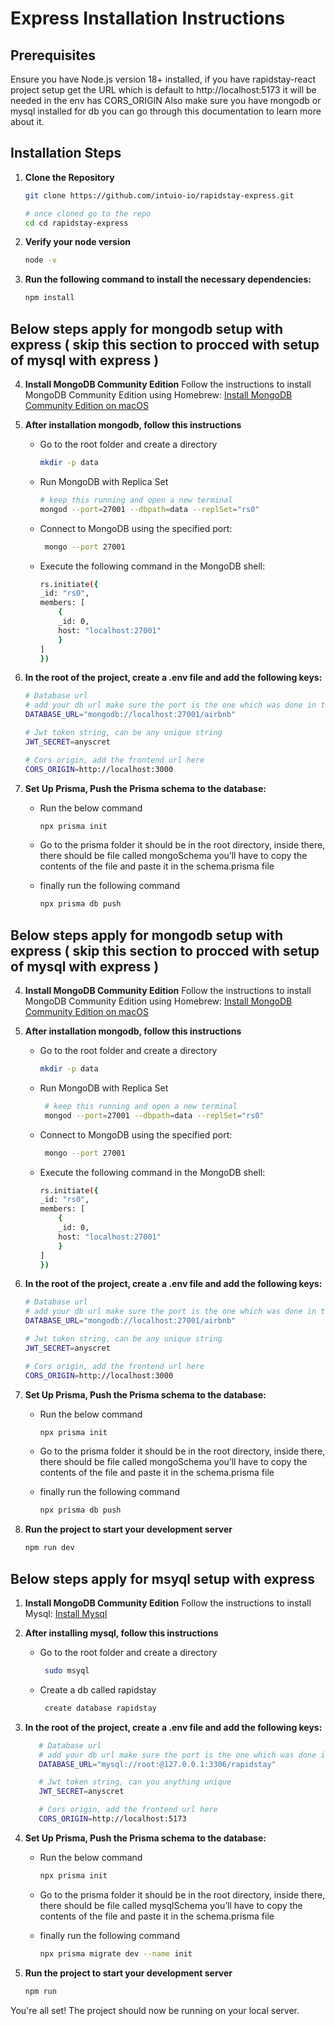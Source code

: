 # Express Installation Instructions

## Prerequisites

Ensure you have Node.js version 18+ installed, if you have rapidstay-react project setup get the URL which is default to http://localhost:5173 it will be needed in the env has CORS_ORIGIN
Also make sure you have mongodb or mysql installed for db you can go through this documentation to learn more about it.

## Installation Steps

1. **Clone the Repository**

   ```bash
   git clone https://github.com/intuio-io/rapidstay-express.git

   # once cloned go to the repo
   cd cd rapidstay-express
   ```

2. **Verify your node version**

   ```bash
   node -v
   ```

3. **Run the following command to install the necessary dependencies:**

   ```bash
   npm install
   ```

## Below steps apply for mongodb setup with express ( skip this section to procced with setup of mysql with express )

4. **Install MongoDB Community Edition**
   Follow the instructions to install MongoDB Community Edition using Homebrew: [Install MongoDB Community Edition on macOS](https://www.mongodb.com/docs/manual/tutorial/install-mongodb-on-os-x/)

5. **After installation mongodb, follow this instructions**

   - Go to the root folder and create a directory

     ```bash
     mkdir -p data
     ```

   - Run MongoDB with Replica Set

     ```bash
     # keep this running and open a new terminal
     mongod --port=27001 --dbpath=data --replSet="rs0"
     ```

   - Connect to MongoDB using the specified port:

     ```bash
      mongo --port 27001
     ```

   - Execute the following command in the MongoDB shell:
     ```bash
     rs.initiate({
     _id: "rs0",
     members: [
         {
         _id: 0,
         host: "localhost:27001"
         }
     ]
     })
     ```

6. **In the root of the project, create a .env file and add the following keys:**

   ```bash
   # Database url
   # add your db url make sure the port is the one which was done in the replica step on mongodb setup
   DATABASE_URL="mongodb://localhost:27001/airbnb"

   # Jwt token string, can be any unique string
   JWT_SECRET=anyscret

   # Cors origin, add the frontend url here
   CORS_ORIGIN=http://localhost:3000
   ```

7. **Set Up Prisma, Push the Prisma schema to the database:**

   - Run the below command

     ```bash
     npx prisma init
     ```

   - Go to the prisma folder it should be in the root directory, inside there, there should be file called mongoSchema you’ll have to copy the contents of the file and paste it in the schema.prisma file
   - finally run the following command
     ```bash
     npx prisma db push
     ```

## Below steps apply for mongodb setup with express ( skip this section to procced with setup of mysql with express )

4. **Install MongoDB Community Edition**
   Follow the instructions to install MongoDB Community Edition using Homebrew: [Install MongoDB Community Edition on macOS](https://www.mongodb.com/docs/manual/tutorial/install-mongodb-on-os-x/)

5. **After installation mongodb, follow this instructions**

   - Go to the root folder and create a directory

     ```bash
     mkdir -p data
     ```

   - Run MongoDB with Replica Set

     ```bash
      # keep this running and open a new terminal
      mongod --port=27001 --dbpath=data --replSet="rs0"
     ```

   - Connect to MongoDB using the specified port:

     ```bash
      mongo --port 27001
     ```

   - Execute the following command in the MongoDB shell:
     ```bash
     rs.initiate({
     _id: "rs0",
     members: [
         {
         _id: 0,
         host: "localhost:27001"
         }
     ]
     })
     ```

6. **In the root of the project, create a .env file and add the following keys:**

   ```bash
   # Database url
   # add your db url make sure the port is the one which was done in the replica step on mongodb setup
   DATABASE_URL="mongodb://localhost:27001/airbnb"

   # Jwt token string, can be any unique string
   JWT_SECRET=anyscret

   # Cors origin, add the frontend url here
   CORS_ORIGIN=http://localhost:3000
   ```

7. **Set Up Prisma, Push the Prisma schema to the database:**

   - Run the below command

     ```bash
     npx prisma init
     ```

   - Go to the prisma folder it should be in the root directory, inside there, there should be file called mongoSchema you’ll have to copy the contents of the file and paste it in the schema.prisma file
   - finally run the following command
     ```bash
     npx prisma db push
     ```

8. **Run the project to start your development server**
   ```bash
   npm run dev
   ```

## Below steps apply for msyql setup with express

1. **Install MongoDB Community Edition**
   Follow the instructions to install Mysql: [Install Mysql](https://dev.mysql.com/downloads/installer/)

2. **After installing mysql, follow this instructions**

   - Go to the root folder and create a directory

     ```bash
      sudo msyql
     ```

   - Create a db called rapidstay
     ```bash
      create database rapidstay
     ```

3. **In the root of the project, create a .env file and add the following keys:**

   ```bash
      # Database url
      # add your db url make sure the port is the one which was done in the replica step on mongodb setup
      DATABASE_URL="mysql://root:@127.0.0.1:3306/rapidstay"

      # Jwt token string, can you anything unique
      JWT_SECRET=anyscret

      # Cors origin, add the frontend url here
      CORS_ORIGIN=http://localhost:5173
   ```

4. **Set Up Prisma, Push the Prisma schema to the database:**

   - Run the below command

     ```bash
     npx prisma init
     ```

   - Go to the prisma folder it should be in the root directory, inside there, there should be file called mysqlSchema you’ll have to copy the contents of the file and paste it in the schema.prisma file
   - finally run the following command
     ```bash
     npx prisma migrate dev --name init
     ```

5. **Run the project to start your development server**
   ```bash
   npm run
   ```

You're all set! The project should now be running on your local server.

